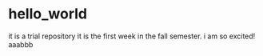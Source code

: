 # hello_world
it is a trial repository
it is the first week in the fall semester. i am so excited!
aaabbb